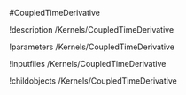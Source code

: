 <!-- MOOSE Object Documentation Stub: Remove this when content is added. -->
#CoupledTimeDerivative

!description /Kernels/CoupledTimeDerivative

!parameters /Kernels/CoupledTimeDerivative

!inputfiles /Kernels/CoupledTimeDerivative

!childobjects /Kernels/CoupledTimeDerivative

